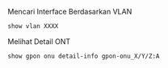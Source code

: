 Mencari Interface Berdasarkan VLAN 
```bash
show vlan XXXX
```

Melihat Detail ONT
```bash
show gpon onu detail-info gpon-onu_X/Y/Z:A
```

